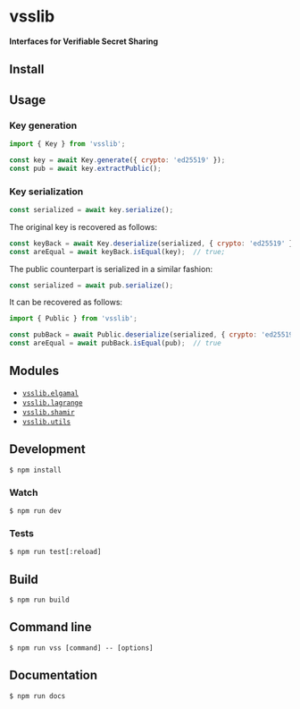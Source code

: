 # vsslib

**Interfaces for Verifiable Secret Sharing**

## Install

## Usage

### Key generation

```js
import { Key } from 'vsslib';

const key = await Key.generate({ crypto: 'ed25519' });
const pub = await key.extractPublic();
```


### Key serialization

```js
const serialized = await key.serialize();
```

The original key is recovered as follows:

```js
const keyBack = await Key.deserialize(serialized, { crypto: 'ed25519' });
const areEqual = await keyBack.isEqual(key);  // true;
```

The public counterpart is serialized in a similar fashion:

```js
const serialized = await pub.serialize();
```

It can be recovered as follows:

```js
import { Public } from 'vsslib';

const pubBack = await Public.deserialize(serialized, { crypto: 'ed25519' });
const areEqual = await pubBack.isEqual(pub);  // true
```

## Modules

- [`vsslib.elgamal`](./src/elgamal)
- [`vsslib.lagrange`](./src/lagrange)
- [`vsslib.shamir`](./src/shamir)
- [`vsslib.utils`](./src/utils)

## Development

```
$ npm install
```

### Watch

```
$ npm run dev
```

### Tests

```
$ npm run test[:reload]
```

## Build

```
$ npm run build
```

## Command line

```
$ npm run vss [command] -- [options]
```

## Documentation

```
$ npm run docs
```
